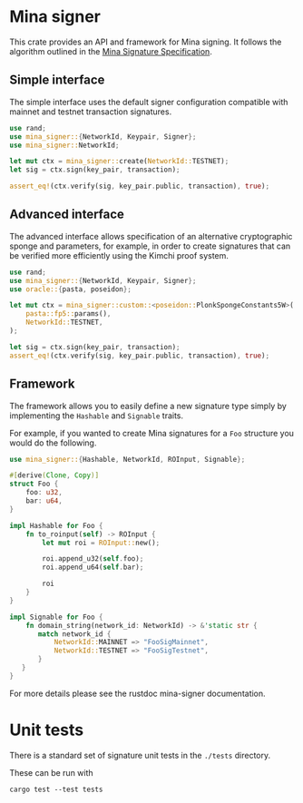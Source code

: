 # Mina signer

This crate provides an API and framework for Mina signing.  It follows the algorithm outlined in the [Mina Signature Specification](https://github.com/MinaProtocol/mina/blob/develop/docs/specs/signatures/description.md).

## Simple interface

The simple interface uses the default signer configuration compatible with mainnet and testnet transaction signatures.

```rust
use rand;
use mina_signer::{NetworkId, Keypair, Signer};
use mina_signer::NetworkId;

let mut ctx = mina_signer::create(NetworkId::TESTNET);
let sig = ctx.sign(key_pair, transaction);

assert_eq!(ctx.verify(sig, key_pair.public, transaction), true);
```

## Advanced interface

The advanced interface allows specification of an alternative cryptographic sponge and parameters, for example, in order to create signatures that can be verified more efficiently using the Kimchi proof system.

```rust
use rand;
use mina_signer::{NetworkId, Keypair, Signer};
use oracle::{pasta, poseidon};

let mut ctx = mina_signer::custom::<poseidon::PlonkSpongeConstants5W>(
    pasta::fp5::params(),
    NetworkId::TESTNET,
);

let sig = ctx.sign(key_pair, transaction);
assert_eq!(ctx.verify(sig, key_pair.public, transaction), true);
```

## Framework

The framework allows you to easily define a new signature type simply by implementing the `Hashable` and `Signable` traits.

For example, if you wanted to create Mina signatures for a `Foo` structure you would do the following.

```rust
use mina_signer::{Hashable, NetworkId, ROInput, Signable};

#[derive(Clone, Copy)]
struct Foo {
    foo: u32,
    bar: u64,
}

impl Hashable for Foo {
    fn to_roinput(self) -> ROInput {
        let mut roi = ROInput::new();

        roi.append_u32(self.foo);
        roi.append_u64(self.bar);

        roi
    }
}

impl Signable for Foo {
    fn domain_string(network_id: NetworkId) -> &'static str {
       match network_id {
           NetworkId::MAINNET => "FooSigMainnet",
           NetworkId::TESTNET => "FooSigTestnet",
       }
   }
}
```

For more details please see the rustdoc mina-signer documentation.

# Unit tests

There is a standard set of signature unit tests in the `./tests` directory.

These can be run with

`cargo test --test tests `